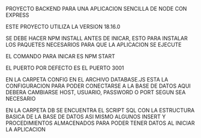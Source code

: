 PROYECTO BACKEND PARA UNA APLICACION SENCILLA DE NODE CON EXPRESS

ESTE PROYECTO UTILIZA LA VERSION 18.16.0

SE DEBE HACER NPM INSTALL ANTES DE INICAR, ESTO PARA INSTALAR
LOS PAQUETES NECESARIOS PARA QUE LA APLICACION SE EJECUTE

EL COMANDO PARA INICAR ES NPM START

EL PUERTO POR DEFECTO ES EL PUERTO 3001

EN LA CARPETA CONFIG  EN EL ARCHIVO DATABASE.JS ESTA LA CONFIGURACION PARA
PODER CONECTARSE A LA BASE DE DATOS AQUI DEBERA CAMBIARSE HOST, USUARIO, PASSWORD
O PORT SEGUN SEA NECESARIO 

EN LA CARPETA DB SE ENCUENTRA EL SCRIPT SQL CON LA ESTRUCTURA BASICA DE LA BASE DE DATOS 
ASI MISMO ALGUNOS INSERT Y PROCEDIMIENTOS ALMACENADOS PARA PODER TENER DATOS AL INICIAR LA 
APLICACION